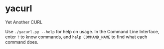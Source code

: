 # yacurl
Yet Another CURL

Use `./yacurl.py --help` for help on usage. In the Command Line Interface, enter `?` to know commands, and `help COMMAND_NAME` to find what each command does.
